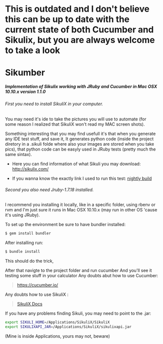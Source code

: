 # This is outdated and I don't believe this can be up to date with the current state of both Cucumber and Sikulix, but you are always welcome to take a look

# Sikumber
##### Implementation of Sikulix working with JRuby and Cucumber in Mac OSX 10.10.x version 1.1.0


###### First you need to install SikuliX in your computer. 
You may need it's ide to take the pictures you will use to automate (for some reason I realized that SikuliX won't read my MAC screen shots). 

 Something interesting that you may find usefull it's that when you generate any IDE test stuff, and save it, It generates python code (inside the project diretory in a .sikuli folde where also your images are stored when you take pics), that python code can be easyly used in JRuby tests (pretty much the same sintax). 

- Here you can find information of what Sikuli you may download: http://sikulix.com/

- If you wanna know the exactly link I used to run this test: [nightly build](https://oss.sonatype.org/content/groups/public/com/sikulix/sikulixsetup/1.1.0-SNAPSHOT/sikulixsetup-1.1.0-20150723.231118-137-forsetup.jar)

###### Second you also need Jruby-1.7.18 installed. 
I recommend you installing it locally, like in a specific folder, using rbenv or rvm and I'm just sure it runs in Mac OSX 10.10.x (may run in other OS 'cause it's using JRuby).

To set up the environment be sure to have bundler installed: 

```sh
$ gem install bundler
```
After installing run: 
```sh
$ bundle install 
``` 

This should do the trick,

After that navigte to the project folder and run cucumber And you'll see it testing some stuff in your calculator Any doubts abut how to use Cucumber: 
>https://cucumber.io/ 

Any doubts how to use SikuliX :
>[SikuliX Docs](http://sikulix-2014.readthedocs.org/en/latest/index.html)

If you have any problems finding Sikuli, you may need to point to the .jar: 
```sh
export SIKULI_HOME=/Applications/SikuliX/SikuliX
export SIKULIXAPI_JAR=/Applications/SikuliX/sikulixapi.jar
``` 
(Mine is inside Applications, yours may not, beware)
